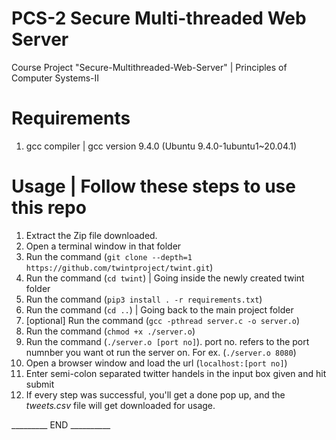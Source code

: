 # PCS-2 Secure Multi-threaded Web Server
Course Project "Secure-Multithreaded-Web-Server" | Principles of Computer Systems-II

# Requirements
1. gcc compiler | gcc version 9.4.0 (Ubuntu 9.4.0-1ubuntu1~20.04.1) 

# Usage | Follow these steps to use this repo
1. Extract the Zip file downloaded.
2. Open a terminal window in that folder
3. Run the command (`git clone --depth=1 https://github.com/twintproject/twint.git`)
4. Run the command (`cd twint`) | Going inside the newly created twint folder
5. Run the command (`pip3 install . -r requirements.txt`)
6. Run the command (`cd ..`) | Going back to the main project folder
7. [optional] Run the command (`gcc -pthread server.c -o server.o`) 
8. Run the command (`chmod +x ./server.o`)
9. Run the command (`./server.o [port no]`).
        port no. refers to the port numnber you want ot run the server on. For ex. (`./server.o 8080`)
10. Open a browser window and load the url (`localhost:[port no]`)
11. Enter semi-colon separated twitter handels in the input box given and hit submit
12. If every step was successful, you'll get a done pop up, and the *tweets.csv* file will get downloaded for usage.

_________ END __________
